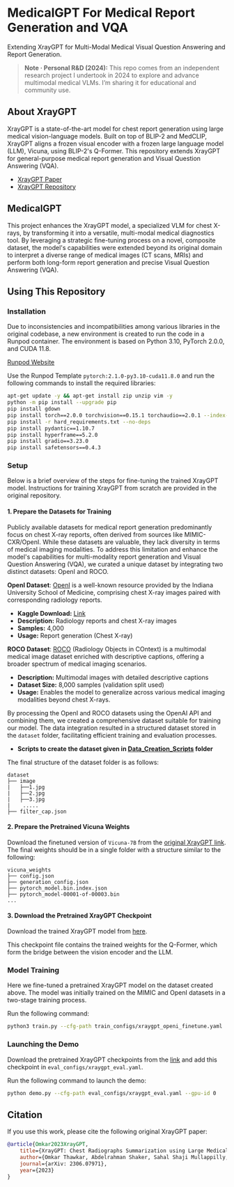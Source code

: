 # MedicalGPT For Medical Report Generation and VQA
Extending XrayGPT for Multi-Modal Medical Visual Question Answering and Report Generation.

> **Note · Personal R&D (2024):** This repo comes from an independent research project I undertook in 2024 to explore and advance multimodal medical VLMs. I’m sharing it for educational and community use.

## About XrayGPT

XrayGPT is a state-of-the-art model for chest report generation using large medical vision-language models. Built on top of BLIP-2 and MedCLIP, XrayGPT aligns a frozen visual encoder with a frozen large language model (LLM), Vicuna, using BLIP-2's Q-Former. This repository extends XrayGPT for general-purpose medical report generation and Visual Question Answering (VQA).

- [XrayGPT Paper](https://arxiv.org/abs/2306.07971)
- [XrayGPT Repository](https://github.com/mbzuai-oryx/XrayGPT)

## MedicalGPT
This project enhances the XrayGPT model, a specialized VLM for chest X-rays, by transforming it into a versatile, multi-modal medical diagnostics tool. By leveraging a strategic fine-tuning process on a novel, composite dataset, the model's capabilities were extended beyond its original domain to interpret a diverse range of medical images (CT scans, MRIs) and perform both long-form report generation and precise Visual Question Answering (VQA).

## Using This Repository

### Installation

Due to inconsistencies and incompatibilities among various libraries in the original codebase, a new environment is created to run the code in a Runpod container. The environment is based on Python 3.10, PyTorch 2.0.0, and CUDA 11.8.

[Runpod Website](https://runpod.io/)

Use the Runpod Template `pytorch:2.1.0-py3.10-cuda11.8.0` and run the following commands to install the required libraries:

```bash
apt-get update -y && apt-get install zip unzip vim -y
python -m pip install --upgrade pip
pip install gdown
pip install torch==2.0.0 torchvision==0.15.1 torchaudio==2.0.1 --index-url https://download.pytorch.org/whl/cu118
pip install -r hard_requirements.txt --no-deps
pip install pydantic==1.10.7
pip install hyperframe==5.2.0
pip install gradio==3.23.0
pip install safetensors==0.4.3
```

### Setup
Below is a brief overview of the steps for fine-tuning the trained XrayGPT model. Instructions for training XrayGPT from scratch are provided in the original repository.

#### 1. Prepare the Datasets for Training
Publicly available datasets for medical report generation predominantly focus on chest X-ray reports, often derived from sources like MIMIC-CXR/OpenI. While these datasets are valuable, they lack diversity in terms of medical imaging modalities. To address this limitation and enhance the model's capabilities for multi-modality report generation and Visual Question Answering (VQA), we curated a unique dataset by integrating two distinct datasets: OpenI and ROCO.

**OpenI Dataset**: [OpenI](https://openi.nlm.nih.gov/faq) is a well-known resource provided by the Indiana University School of Medicine, comprising chest X-ray images paired with corresponding radiology reports.

- **Kaggle Download:** [Link](https://www.kaggle.com/datasets/raddar/chest-xrays-indiana-university)
- **Description:** Radiology reports and chest X-ray images
- **Samples:** 4,000
- **Usage:** Report generation (Chest X-ray)

**ROCO Dataset**: [ROCO](https://github.com/razorx89/roco-dataset) (Radiology Objects in COntext) is a multimodal medical image dataset enriched with descriptive captions, offering a broader spectrum of medical imaging scenarios.

- **Description:** Multimodal images with detailed descriptive captions
- **Dataset Size:** 8,000 samples (validation split used)
- **Usage:** Enables the model to generalize across various medical imaging modalities beyond chest X-rays.

By processing the OpenI and ROCO datasets using the OpenAI API and combining them, we created a comprehensive dataset suitable for training our model. The data integration resulted in a structured dataset stored in the `dataset` folder, facilitating efficient training and evaluation processes.

* **Scripts to create the dataset given in [Data_Creation_Scripts](Data_Creation_Scripts/) folder**

The final structure of the dataset folder is as follows:

```
dataset
├── image
|   ├──1.jpg
|   ├──2.jpg
|   ├──3.jpg
|    .....
├── filter_cap.json
```

#### 2. Prepare the Pretrained Vicuna Weights

Download the finetuned version of `Vicuna-7B` from the [original XrayGPT link](https://mbzuaiac-my.sharepoint.com/:u:/g/personal/omkar_thawakar_mbzuai_ac_ae/EWoMYn3x7sdEnM2CdJRwWZgBCkMpLM03bk4GR5W0b3KIQQ?e=q6hEBz). The final weights should be in a single folder with a structure similar to the following:

```
vicuna_weights
├── config.json
├── generation_config.json
├── pytorch_model.bin.index.json
├── pytorch_model-00001-of-00003.bin
...   
```

#### 3. Download the Pretrained XrayGPT Checkpoint

Download the trained XrayGPT model from [here](https://mbzuaiac-my.sharepoint.com/:u:/g/personal/omkar_thawakar_mbzuai_ac_ae/EbGJZmueJkFAstU965buWs8B7T8tLcks7N-P79gsExRH0Q?e=mVASdV).

This checkpoint file contains the trained weights for the Q-Former, which form the bridge between the vision encoder and the LLM.

### Model Training
Here we fine-tuned a pretrained XrayGPT model on the dataset created above. The model was initially trained on the MIMIC and OpenI datasets in a two-stage training process.

Run the following command:

```bash
python3 train.py --cfg-path train_configs/xraygpt_openi_finetune.yaml
```

### Launching the Demo

Download the pretrained XrayGPT checkpoints from the [link](https://mbzuaiac-my.sharepoint.com/:u:/g/personal/omkar_thawakar_mbzuai_ac_ae/EbGJZmueJkFAstU965buWs8B7T8tLcks7N-P79gsExRH0Q?e=mVASdV) and add this checkpoint in `eval_configs/xraygpt_eval.yaml`.

Run the following command to launch the demo:

```bash
python demo.py --cfg-path eval_configs/xraygpt_eval.yaml --gpu-id 0
```

## Citation

If you use this work, please cite the following original XrayGPT paper:

```bibtex
@article{Omkar2023XrayGPT,
    title={XrayGPT: Chest Radiographs Summarization using Large Medical Vision-Language Models},
    author={Omkar Thawkar, Abdelrahman Shaker, Sahal Shaji Mullappilly, Hisham Cholakkal, Rao Muhammad Anwer, Salman Khan, Jorma Laaksonen and Fahad Shahbaz Khan},
    journal={arXiv: 2306.07971},
    year={2023}
}
```
